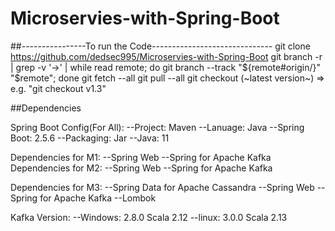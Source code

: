 # Microservies-with-Spring-Boot
##----------------To run the Code------------------------------
git clone https://github.com/dedsec995/Microservies-with-Spring-Boot
git branch -r | grep -v '\->' | while read remote; do git branch --track "${​​​​​​​​​​​​​remote#origin/}​​​​​​​​​​​​​​​​​​​​" "$remote"; done
git fetch --all
git pull --all
git checkout (~latest version~) => e.g. "git checkout v1.3"

##Dependencies

Spring Boot Config(For All):
  --Project: Maven
  --Lanuage: Java
  --Spring Boot: 2.5.6
  --Packaging: Jar
  --Java: 11
  
Dependencies for M1:
  --Spring Web
  --Spring for Apache Kafka
Dependencies for M2:
  --Spring Web
  --Spring for Apache Kafka

Dependencies for M3:
  --Spring Data for Apache Cassandra
  --Spring Web
  --Spring for Apache Kafka
  --Lombok

Kafka Version:
  --Windows: 2.8.0 Scala 2.12
  --linux: 3.0.0 Scala 2.13
